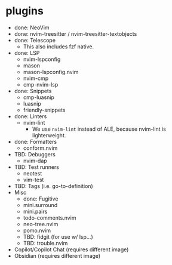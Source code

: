 # plugins

- done: NeoVim
- done: nvim-treesitter / nvim-treesitter-textobjects
- done: Telescope
    - This also includes fzf native.
- done: LSP
    - nvim-lspconfig
    - mason
    - mason-lspconfig.nvim
    - nvim-cmp
    - cmp-nvim-lsp
- done: Snippets
    - cmp-luasnip
    - luasnip
    - friendly-snippets
- done: Linters
    - nvim-lint
        - We use `nvim-lint` instead of ALE, because nvim-lint is lighterweight.
- done: Formatters
    - conform.nvim
- TBD: Debuggers
    - nvim-dap
- TBD: Test runners
    - neotest
    - vim-test
- TBD: Tags (i.e. go-to-definition)
- Misc
    - done: Fugitive
    - mini.surround
    - mini.pairs
    - todo-comments.nvim
    - neo-tree.nvim
    - pomo.nvim
    - TBD: fidgit (for use w/ lsp...)
    - TBD: trouble.nvim
- Copilot/Copilot Chat (requires different image)
- Obsidian (requires different image)
